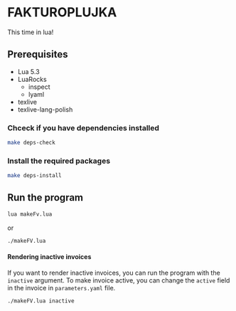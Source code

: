 # FAKTUROPLUJKA #
This time in lua!

## Prerequisites
- Lua 5.3
- LuaRocks
  - inspect
  - lyaml
- texlive
- texlive-lang-polish

### Chceck if you have dependencies installed
```bash
make deps-check
```

### Install the required packages
```bash
make deps-install
```
## Run the program
```bash
lua makeFv.lua

```
or

```bash
./makeFV.lua

```
#### Rendering inactive invoices

If you want to render inactive invoices, you can run the program with the `inactive` argument.
To make invoice active, you can change the `active` field in the invoice in `parameters.yaml` file.

```bash
./makeFV.lua inactive
```
